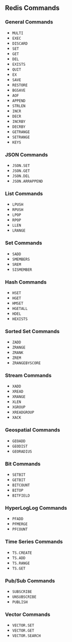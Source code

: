 ## Redis Commands

### General Commands
- `MULTI`
- `EXEC`
- `DISCARD`
- `SET`
- `GET`
- `DEL`
- `EXISTS`
- `QUIT`
- `EX`
- `SAVE`
- `RESTORE`
- `BGSAVE`
- `AOF`
- `APPEND`
- `STRLEN`
- `INCR`
- `DECR`
- `INCRBY`
- `DECRBY`
- `GETRANGE`
- `SETRANGE`
- `KEYS`

### JSON Commands
- `JSON.SET`
- `JSON.GET`
- `JSON.DEL`
- `JSON.ARRAPPEND`

### List Commands
- `LPUSH`
- `RPUSH`
- `LPOP`
- `RPOP`
- `LLEN`
- `LRANGE`

### Set Commands
- `SADD`
- `SMEMBERS`
- `SREM`
- `SISMEMBER`

### Hash Commands
- `HSET`
- `HGET`
- `HMSET`
- `HGETALL`
- `HDEL`
- `HEXISTS`

### Sorted Set Commands
- `ZADD`
- `ZRANGE`
- `ZRANK`
- `ZREM`
- `ZRANGEBYSCORE`

### Stream Commands
- `XADD`
- `XREAD`
- `XRANGE`
- `XLEN`
- `XGROUP`
- `XREADGROUP`
- `XACK`

### Geospatial Commands
- `GEOADD`
- `GEODIST`
- `GEORADIUS`

### Bit Commands
- `SETBIT`
- `GETBIT`
- `BITCOUNT`
- `BITOP`
- `BITFIELD`

### HyperLogLog Commands
- `PFADD`
- `PFMERGE`
- `PFCOUNT`

### Time Series Commands
- `TS.CREATE`
- `TS.ADD`
- `TS.RANGE`
- `TS.GET`

### Pub/Sub Commands
- `SUBSCRIBE`
- `UNSUBSCRIBE`
- `PUBLISH`

### Vector Commands
- `VECTOR.SET`
- `VECTOR.GET`
- `VECTOR.SEARCH`
